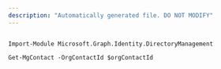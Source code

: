 ```yaml
---
description: "Automatically generated file. DO NOT MODIFY"
---
```


```powershellv1

Import-Module Microsoft.Graph.Identity.DirectoryManagement

Get-MgContact -OrgContactId $orgContactId

```